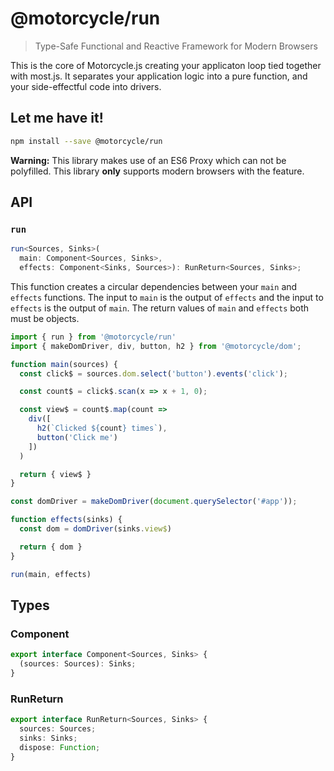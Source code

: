 # @motorcycle/run

> Type-Safe Functional and Reactive Framework for Modern Browsers

This is the core of Motorcycle.js creating your applicaton loop tied together
with most.js. It separates your application logic into a pure function, and
your side-effectful code into drivers.

## Let me have it!
```sh
npm install --save @motorcycle/run
```

**Warning:** This library makes use of an ES6 Proxy which can not be polyfilled.
This library **only** supports modern browsers with the feature.

## API

### `run`

```typescript
run<Sources, Sinks>(
  main: Component<Sources, Sinks>,
  effects: Component<Sinks, Sources>): RunReturn<Sources, Sinks>;
```

This function creates a circular dependencies between your `main` and `effects`
functions. The input to `main` is the output of `effects` and the input to `effects`
is the output of `main`. The return values of `main` and `effects` both must be
objects.

```typescript
import { run } from '@motorcycle/run'
import { makeDomDriver, div, button, h2 } from '@motorcycle/dom';

function main(sources) {
  const click$ = sources.dom.select('button').events('click');

  const count$ = click$.scan(x => x + 1, 0);

  const view$ = count$.map(count =>
    div([
      h2(`Clicked ${count} times`),
      button('Click me')
    ])
  )

  return { view$ }
}

const domDriver = makeDomDriver(document.querySelector('#app'));

function effects(sinks) {
  const dom = domDriver(sinks.view$)

  return { dom }
}

run(main, effects)
```

## Types

### Component

```typescript
export interface Component<Sources, Sinks> {
  (sources: Sources): Sinks;
}
```

### RunReturn

```typescript
export interface RunReturn<Sources, Sinks> {
  sources: Sources;
  sinks: Sinks;
  dispose: Function;
}
```